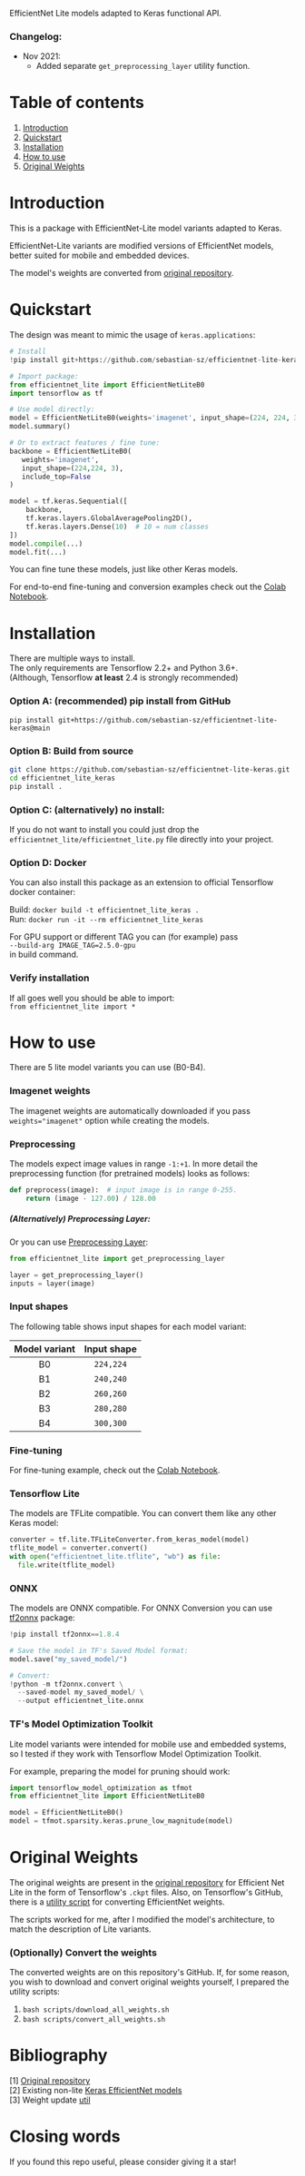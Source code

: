EfficientNet Lite models adapted to Keras functional API.

### Changelog:
* Nov 2021:
  * Added separate `get_preprocessing_layer` utility function.

# Table of contents
1. [Introduction](https://github.com/sebastian-sz/efficientnet-lite-keras#introduction)
2. [Quickstart](https://github.com/sebastian-sz/efficientnet-lite-keras#quickstart)
3. [Installation](https://github.com/sebastian-sz/efficientnet-lite-keras#installation)
4. [How to use](https://github.com/sebastian-sz/efficientnet-lite-keras#how-to-use)
5. [Original Weights](https://github.com/sebastian-sz/efficientnet-lite-keras#original-weights)

# Introduction
This is a package with EfficientNet-Lite model variants adapted to Keras.  

EfficientNet-Lite variants are modified versions of EfficientNet models, better suited for mobile and embedded devices.   

The model's weights are converted from [original repository](https://github.com/tensorflow/tpu/blob/master/models/official/efficientnet/lite/).

# Quickstart
The design was meant to mimic the usage of `keras.applications`:
```python
# Install
!pip install git+https://github.com/sebastian-sz/efficientnet-lite-keras@main

# Import package:
from efficientnet_lite import EfficientNetLiteB0
import tensorflow as tf

# Use model directly:
model = EfficientNetLiteB0(weights='imagenet', input_shape=(224, 224, 3))
model.summary()

# Or to extract features / fine tune:
backbone = EfficientNetLiteB0(
   weights='imagenet', 
   input_shape=(224,224, 3),
   include_top=False
)

model = tf.keras.Sequential([
    backbone,
    tf.keras.layers.GlobalAveragePooling2D(),
    tf.keras.layers.Dense(10)  # 10 = num classes
])
model.compile(...)
model.fit(...)
```

You can fine tune these models, just like other Keras models.  

For end-to-end fine-tuning and conversion examples check out the 
[Colab Notebook](https://colab.research.google.com/drive/1d_TJGYt68SBmCDnrNEGOz8XKbKNm_7tY?usp=sharing).

# Installation
There are multiple ways to install.  
The only requirements are Tensorflow 2.2+ and Python 3.6+.  
(Although, Tensorflow **at least** 2.4 is strongly recommended)

### Option A: (recommended) pip install from GitHub
`pip install git+https://github.com/sebastian-sz/efficientnet-lite-keras@main`

### Option B: Build from source
```bash
git clone https://github.com/sebastian-sz/efficientnet-lite-keras.git  
cd efficientnet_lite_keras  
pip install .
```

### Option C: (alternatively) no install:
If you do not want to install you could just drop the `efficientnet_lite/efficientnet_lite.py` file directly into your project.

### Option D: Docker
You can also install this package as an extension to official Tensorflow docker container:  

Build: `docker build -t efficientnet_lite_keras .`  
Run: `docker run -it --rm efficientnet_lite_keras`

For GPU support or different TAG you can (for example) pass  
`--build-arg IMAGE_TAG=2.5.0-gpu`  
in build command.

### Verify installation
If all goes well you should be able to import:  
`from efficientnet_lite import *` 

# How to use
There are 5 lite model variants you can use (B0-B4).

### Imagenet weights
The imagenet weights are automatically downloaded if you pass `weights="imagenet"` option while creating the models.

### Preprocessing
The models expect image values in range `-1:+1`. In more detail the preprocessing 
function (for pretrained models) looks as follows:  
```python
def preprocess(image):  # input image is in range 0-255.
    return (image - 127.00) / 128.00
```

##### (Alternatively) Preprocessing Layer:
Or you can use [Preprocessing Layer](https://keras.io/guides/preprocessing_layers/):
```python
from efficientnet_lite import get_preprocessing_layer

layer = get_preprocessing_layer()
inputs = layer(image)
```

### Input shapes
The following table shows input shapes for each model variant:

| Model variant | Input shape |
|:-------------:|:-----------:|
|       B0      | `224,224`   |
|       B1      | `240,240`   |
|       B2      | `260,260`   |
|       B3      | `280,280`   |
|       B4      | `300,300`   |

### Fine-tuning
For fine-tuning example, check out the [Colab Notebook](https://colab.research.google.com/drive/1d_TJGYt68SBmCDnrNEGOz8XKbKNm_7tY?usp=sharing).

### Tensorflow Lite
The models are TFLite compatible. You can convert them like any other Keras model:
```python
converter = tf.lite.TFLiteConverter.from_keras_model(model)
tflite_model = converter.convert()
with open("efficientnet_lite.tflite", "wb") as file:
  file.write(tflite_model)
```

### ONNX
The models are ONNX compatible. For ONNX Conversion you can use [tf2onnx](
https://github.com/onnx/tensorflow-onnx) package:
```python
!pip install tf2onnx==1.8.4

# Save the model in TF's Saved Model format:
model.save("my_saved_model/")

# Convert:
!python -m tf2onnx.convert \
  --saved-model my_saved_model/ \
  --output efficientnet_lite.onnx
```

### TF's Model Optimization Toolkit
Lite model variants were intended for mobile use and embedded systems, so I tested if
they work with Tensorflow Model Optimization Toolkit.

For example, preparing the model for pruning should work:
```python
import tensorflow_model_optimization as tfmot
from efficientnet_lite import EfficientNetLiteB0

model = EfficientNetLiteB0()
model = tfmot.sparsity.keras.prune_low_magnitude(model)
```

# Original Weights
The original weights are present in the
[original repository](https://github.com/tensorflow/tpu/blob/master/models/official/efficientnet/lite/)
for Efficient Net Lite in the form of Tensorflow's `.ckpt` files. Also, on Tensorflow's
GitHub, there is a [utility script](https://github.com/tensorflow/tensorflow/blob/master/tensorflow/python/keras/applications/efficientnet_weight_update_util.py)
for converting EfficientNet weights.

The scripts worked for me, after I modified the model's architecture, to match the
description of Lite variants.

### (Optionally) Convert the weights
The converted weights are on this repository's GitHub. If, for some reason, you wish to 
download and convert original weights yourself, I prepared the utility scripts: 
1. `bash scripts/download_all_weights.sh`
2. `bash scripts/convert_all_weights.sh`

# Bibliography
[1] [Original repository](https://github.com/tensorflow/tpu/tree/master/models/official/efficientnet/lite)  
[2] Existing non-lite [Keras EfficientNet models](https://github.com/tensorflow/tensorflow/blob/master/tensorflow/python/keras/applications/efficientnet.py)  
[3] Weight update [util](https://github.com/tensorflow/tensorflow/blob/master/tensorflow/python/keras/applications/efficientnet_weight_update_util.py)  

# Closing words
If you found this repo useful, please consider giving it a star!
